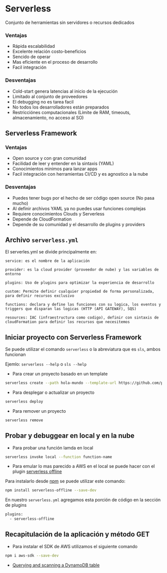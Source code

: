 # Serverless 

Conjunto de herramientas sin servidores o recursos dedicados

### Ventajas

- Rápida escalabilidad
- Excelente relación costo-beneficios
- Sencido de operar
- Mas eficiente en el proceso de desarrollo
- Facil integración

### Desventajas

- Cold-start genera latencias al inicio de la ejecución
- Limitado al conjunto de proveedores
- El debugging no es tarea facil
- No todos los desarrolladores están preparados
- Restricciónes computacionales (Límite de RAM, timeouts, almacenamiento, no acceso al SO)

## Serverless Framework

### Ventajas

- Open source y con gran comunidad
- Facilidad de leer y entender en la sintaxis (YAML)
- Conocimientos minimos para lanzar apps
- Facil integración con herramientas CI/CD y es agnostico a la nube

### Desventajas

- Puedes tener bugs por el hecho de ser código open source (No pasa mucho)
- Al definir archivos YAML ya no puedes usar funciones complejas
- Requiere conocimientos Clouds y Serverless
- Depende de CloudFormation
- Depende de su comunidad y el desarrollo de plugins y providers

## Archivo `serverless.yml`

El serverles.yml se divide principalmente en:

``` YML
service: es el nombre de la aplicación

provider: es la cloud provider (proveedor de nube) y las variables de entorno

plugins: Uso de plugins para optimizar la experiencia de desarrollo

custom: Permite definir cualquier propiedad de forma personalizada, para definir recursos exclusivo

functions: declara y define las funciones con su logica, los eventos y triggers que disparan las logicas (HTTP (API GATEWAY), SQS)

resources: IAC (infraestructura como codigo), definir con sintaxis de cloudFormation para definir los recursos que necesitemos
```

## Iniciar proyecto con Serverless Framework

Se puede utilizar el comando `serverless` o la abreviatura que es `sls`, ambos funcionan

Ejemlo: `serverless --help` o `sls --help`


- Para crear un proyecto basado en un template

``` bash
serverless create --path hola-mundo --template-url https://github.com/platzi/serverless-framework/tree/main/hola-mundo
```

- Para desplegar o actualizar un proyecto

``` bash
serverless deploy
```

- Para remover un proyecto

``` bash
serverless remove
```

## Probar y debuggear en local y en la nube

- Para probar una función lamda en local

``` bash
serverless invoke local --function function-name
```

- Para emular lo mas parecido a AWS en el local se puede hacer con el plugin [serverless offline](https://www.serverless.com/plugins/serverless-offline)

Para instalarlo desde [npm](https://www.npmjs.com/package/serverless-offline) se puede utilizar este comando:

```bash
npm install serverless-offline --save-dev
```

En nuestro `serverless.yml` agregamos esta porción de código en la sección de plugins
```bash
plugins:
  - serverless-offline
```

## Recapitulación de la aplicación y método GET

- Para instalar el SDK de AWS utilizamos el siguiente comando

```bash
npm i aws-sdk --save-dev
```

- [Querying and scanning a DynamoDB table](https://docs.amazonaws.cn/en_us/sdk-for-javascript/v3/developer-guide/dynamodb-example-query-scan.html)


